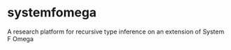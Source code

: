 systemfomega
============

A research platform for recursive type inference on an extension of System F Omega
